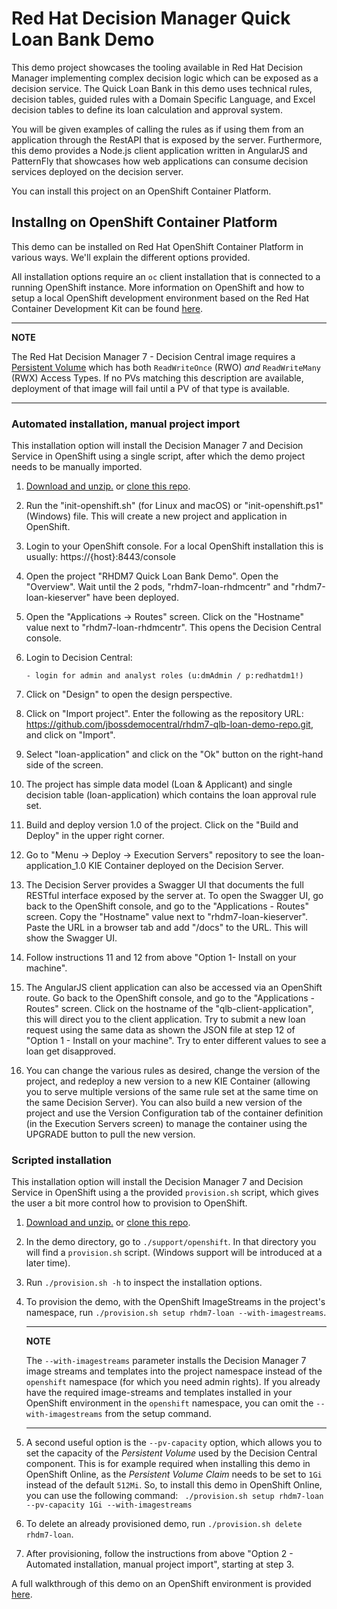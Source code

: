Red Hat Decision Manager Quick Loan Bank Demo
=============================================
This demo project showcases the tooling available in Red Hat Decision Manager implementing 
complex decision logic which can be exposed as a decision service. The Quick Loan Bank in this 
demo uses technical rules, decision tables, guided rules with a Domain Specific Language, and 
Excel decision tables to define its loan calculation and approval system.

You will be given examples of calling the rules as if using them from an application through 
the RestAPI that is exposed by the server. Furthermore, this demo provides a Node.js client 
application written in AngularJS and PatternFly that showcases how web applications can 
consume decision services deployed on the decision server.

You can install this project on an OpenShift Container Platform.


Installng on OpenShift Container Platform
-----------------------------------------
This demo can be installed on Red Hat OpenShift Container Platform in various ways. We'll explain the different options provided.

All installation options require an `oc` client installation that is connected to a running OpenShift instance. More information 
on OpenShift and how to setup a local OpenShift development environment based on the Red Hat Container Development Kit can be 
found [here](https://developers.redhat.com/products/cdk/overview/).

---
**NOTE**

The Red Hat Decision Manager 7 - Decision Central image requires a 
[Persistent Volume](https://docs.openshift.com/container-platform/3.7/architecture/additional_concepts/storage.html) which has 
both `ReadWriteOnce` (RWO) *and* `ReadWriteMany` (RWX) Access Types. If no PVs matching this description are available, 
deployment of that image will fail until a PV of that type is available.

---

### Automated installation, manual project import
This installation option will install the Decision Manager 7 and Decision Service in OpenShift using a single script, after 
which the demo project needs to be manually imported.

1. [Download and unzip.](https://github.com/jbossdemocentral/rhdm7-qlb-loan-demo/archive/master.zip) or 
   [clone this repo](https://github.com/jbossdemocentral/rhdm7-qlb-loan-demo.git).

2. Run the "init-openshift.sh" (for Linux and macOS) or "init-openshift.ps1" (Windows) file. This will create a new project 
   and application in OpenShift.

3. Login to your OpenShift console. For a local OpenShift installation this is usually: https://{host}:8443/console

4. Open the project "RHDM7 Quick Loan Bank Demo". Open the "Overview". Wait until the 2 pods, "rhdm7-loan-rhdmcentr" and 
   "rhdm7-loan-kieserver" have been deployed.

5. Open the "Applications -> Routes" screen. Click on the "Hostname" value next to "rhdm7-loan-rhdmcentr". This opens the 
   Decision Central console.

6. Login to Decision Central:

    ```
    - login for admin and analyst roles (u:dmAdmin / p:redhatdm1!)
    ```
7. Click on "Design" to open the design perspective.

8. Click on "Import project". Enter the following as the repository URL: https://github.com/jbossdemocentral/rhdm7-qlb-loan-demo-repo.git, 
   and click on "Import".

9. Select "loan-application" and click on the "Ok" button on the right-hand side of the screen.

10. The project has simple data model (Loan & Applicant) and single decision table (loan-application) which contains the loan 
    approval rule set.

11. Build and deploy version 1.0 of the project. Click on the "Build and Deploy" in the upper right corner.

12. Go to "Menu -> Deploy -> Execution Servers" repository to see the loan-application_1.0 KIE Container deployed on the 
    Decision Server.

13. The Decision Server provides a Swagger UI that documents the full RESTful interface exposed by the server at. To open the 
    Swagger UI, go back to the OpenShift console, and go to the "Applications - Routes" screen. Copy the "Hostname" value next 
    to "rhdm7-loan-kieserver". Paste the URL in a browser tab and add "/docs" to the URL. This will show the Swagger UI.

14. Follow instructions 11 and 12 from above "Option 1- Install on your machine".

15. The AngularJS client application can also be accessed via an OpenShift route. Go back to the OpenShift console, and go to 
    the "Applications - Routes" screen. Click on the hostname of the "qlb-client-application", this will direct you to the client 
    application. Try to submit a new loan request using the same data as shown the JSON file at step 12 of "Option 1 - Install on 
    your machine". Try to enter different values to see a loan get disapproved.

16. You can change the various rules as desired, change the version of the project, and redeploy a new version to a new KIE Container 
    (allowing you to serve multiple versions of the same rule set at the same time on the same Decision Server). You can also build a 
    new version of the project and use the Version Configuration tab of the container definition (in the Execution Servers screen) to 
    manage the container using the UPGRADE button to pull the new version.

### Scripted installation
This installation option will install the Decision Manager 7 and Decision Service in OpenShift using a the provided `provision.sh` 
script, which gives the user a bit more control how to provision to OpenShift.

1. [Download and unzip.](https://github.com/jbossdemocentral/rhdm7-qlb-loan-demo/archive/master.zip) or 
[clone this repo](https://github.com/jbossdemocentral/rhdm7-qlb-loan-demo.git).

2. In the demo directory, go to `./support/openshift`. In that directory you will find a `provision.sh` script. (Windows support will 
   be introduced at a later time).

3. Run `./provision.sh -h` to inspect the installation options.

4. To provision the demo, with the OpenShift ImageStreams in the project's namespace, run `./provision.sh setup rhdm7-loan --with-imagestreams`.

    ---
    **NOTE**

    The `--with-imagestreams` parameter installs the Decision Manager 7 image streams and templates into the project namespace instead 
    of the `openshift` namespace (for which you need admin rights). If you already have the required image-streams and templates installed 
    in your OpenShift environment in the `openshift` namespace, you can omit the `--with-imagestreams` from the setup command.

    ---

5. A second useful option is the `--pv-capacity` option, which allows you to set the capacity of the _Persistent Volume_ used by the Decision 
   Central component. This is for example required when installing this demo in OpenShift Online, as the _Persistent Volume Claim_ needs to be 
   set to `1Gi` instead of the default `512Mi`. So, to install this demo in OpenShift Online, you can use the following command: `
   ./provision.sh setup rhdm7-loan --pv-capacity 1Gi --with-imagestreams`

6. To delete an already provisioned demo, run `./provision.sh delete rhdm7-loan`.

7. After provisioning, follow the instructions from above "Option 2 - Automated installation, manual project import", starting at step 3.

A full walkthrough of this demo on an OpenShift environment is provided [here](../../docs/walkthrough/qlb-demo-walkthrough.adoc).

